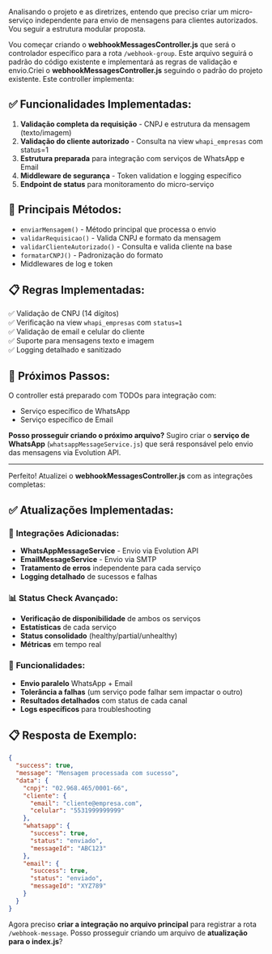 Analisando o projeto e as diretrizes, entendo que preciso criar um micro-serviço independente para envio de mensagens para clientes autorizados. Vou seguir a estrutura modular proposta.

Vou começar criando o **webhookMessagesController.js** que será o controlador específico para a rota `/webhook-group`. Este arquivo seguirá o padrão do código existente e implementará as regras de validação e envio.Criei o **webhookMessagesController.js** seguindo o padrão do projeto existente. Este controller implementa:

## ✅ **Funcionalidades Implementadas:**

1. **Validação completa da requisição** - CNPJ e estrutura da mensagem (texto/imagem)
2. **Validação do cliente autorizado** - Consulta na view `whapi_empresas` com status=1
3. **Estrutura preparada** para integração com serviços de WhatsApp e Email
4. **Middleware de segurança** - Token validation e logging específico
5. **Endpoint de status** para monitoramento do micro-serviço

## 🔧 **Principais Métodos:**

- `enviarMensagem()` - Método principal que processa o envio
- `validarRequisicao()` - Valida CNPJ e formato da mensagem  
- `validarClienteAutorizado()` - Consulta e valida cliente na base
- `formatarCNPJ()` - Padronização do formato
- Middlewares de log e token

## 📋 **Regras Implementadas:**

✅ Validação de CNPJ (14 dígitos)  
✅ Verificação na view `whapi_empresas` com `status=1`  
✅ Validação de email e celular do cliente  
✅ Suporte para mensagens texto e imagem  
✅ Logging detalhado e sanitizado  

## 🔄 **Próximos Passos:**

O controller está preparado com TODOs para integração com:
- Serviço específico de WhatsApp 
- Serviço específico de Email

**Posso prosseguir criando o próximo arquivo?** Sugiro criar o **serviço de WhatsApp** (`whatsappMessageService.js`) que será responsável pelo envio das mensagens via Evolution API.

-------------------------------

Perfeito! Atualizei o **webhookMessagesController.js** com as integrações completas:

## ✅ **Atualizações Implementadas:**

### 🔗 **Integrações Adicionadas:**
- **WhatsAppMessageService** - Envio via Evolution API
- **EmailMessageService** - Envio via SMTP  
- **Tratamento de erros** independente para cada serviço
- **Logging detalhado** de sucessos e falhas

### 📊 **Status Check Avançado:**
- **Verificação de disponibilidade** de ambos os serviços
- **Estatísticas** de cada serviço
- **Status consolidado** (healthy/partial/unhealthy)
- **Métricas** em tempo real

### 🚀 **Funcionalidades:**
- **Envio paralelo** WhatsApp + Email
- **Tolerância a falhas** (um serviço pode falhar sem impactar o outro)
- **Resultados detalhados** com status de cada canal
- **Logs específicos** para troubleshooting

## 📋 **Resposta de Exemplo:**

```json
{
  "success": true,
  "message": "Mensagem processada com sucesso",
  "data": {
    "cnpj": "02.968.465/0001-66",
    "cliente": {
      "email": "cliente@empresa.com",
      "celular": "5531999999999"  
    },
    "whatsapp": {
      "success": true,
      "status": "enviado",
      "messageId": "ABC123"
    },
    "email": {
      "success": true, 
      "status": "enviado",
      "messageId": "XYZ789"
    }
  }
}
```

Agora preciso **criar a integração no arquivo principal** para registrar a rota `/webhook-message`. Posso prosseguir criando um arquivo de **atualização para o index.js**?


